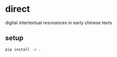 # direct
digital intertextual resonances in early chinese texts

## setup

```sh
pip install -e .
```


